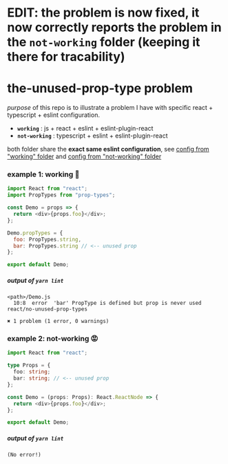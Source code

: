 # EDIT: the problem is now fixed, it now correctly reports the problem in the `not-working` folder (keeping it there for tracability)

# the-unused-prop-type problem

*purpose* of this repo is to illustrate a problem I have with specific react + typescript + eslint configuration.


- **`working`** : js + react + eslint + eslint-plugin-react
- **`not-working`** : typescript + eslint + eslint-plugin-react

both folder share the **exact same eslint configuration**, see [config from "working" folder](working/.eslintrc.js) and [config from "not-working" folder](not-working/.eslintrc.js)


### example 1: working :tada:

```javascript
import React from "react";
import PropTypes from "prop-types";

const Demo = props => {
  return <div>{props.foo}</div>;
};

Demo.propTypes = {
  foo: PropTypes.string,
  bar: PropTypes.string // <-- unused prop
};

export default Demo;
```

##### output of `yarn lint`

```
<path>/Demo.js
  10:8  error  'bar' PropType is defined but prop is never used  react/no-unused-prop-types

✖ 1 problem (1 error, 0 warnings)
```

### example 2: not-working :rage:

```typescript
import React from "react";

type Props = {
  foo: string;
  bar: string; // <-- unused prop
};

const Demo = (props: Props): React.ReactNode => {
  return <div>{props.foo}</div>;
};

export default Demo;
```

##### output of `yarn lint`

```
(No error!)
```

